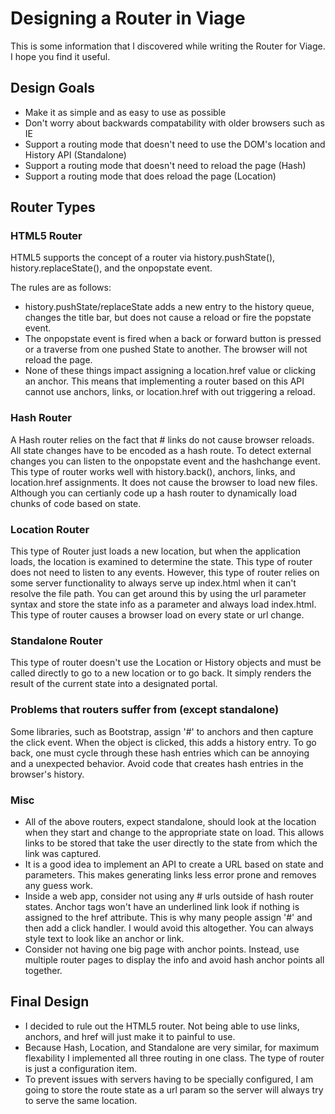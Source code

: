 # Designing a Router in Viage
This is some information that I discovered while writing the Router for Viage. I hope you find it useful.

## Design Goals
* Make it as simple and as easy to use as possible
* Don't worry about backwards compatability with older browsers such as IE
* Support a routing mode that doesn't need to use the DOM's location and History API (Standalone)
* Support a routing mode that doesn't need to reload the page (Hash)
* Support a routing mode that does reload the page (Location)


## Router Types
### HTML5 Router
HTML5 supports the concept of a router via history.pushState(), history.replaceState(), and the onpopstate event.

The rules are as follows:
- history.pushState/replaceState adds a new entry to the history queue, changes the title bar, but does not cause a reload or fire the popstate event.
- The onpopstate event is fired when a back or forward button is pressed or a traverse from one pushed State to another. The browser will not reload the page.
- None of these things impact assigning a location.href value or clicking an anchor. This means that implementing a router based on this API cannot use anchors, links, or location.href with out triggering a reload.

### Hash Router
A Hash router relies on the fact that # links do not cause browser reloads. All state changes have to be encoded as a hash route. To detect external changes you can listen to the onpopstate event and the hashchange event. This type of router works well with history.back(), anchors, links, and location.href assignments. It does not cause the browser to load new files. Although you can certianly code up a hash router to dynamically load chunks of code based on state.

### Location Router
This type of Router just loads a new location, but when the application loads, the location is examined to determine the state.
This type of router does not need to listen to any events. However, this type of router relies on some server functionality
to always serve up index.html when it can't resolve the file path. You can get around this by using the url parameter syntax
and store the state info as a parameter and always load index.html. This type of router causes a browser load on every state
or url change.

### Standalone Router
This type of router doesn't use the Location or History objects and must be called directly to go to a new location or to go back. It simply renders the result of the current state into a designated portal.

### Problems that routers suffer from (except standalone)
Some libraries, such as Bootstrap, assign '#' to anchors and then capture the click event. When the object is clicked, this adds a history entry. To go back, one must cycle through these hash entries which can be annoying and a unexpected behavior. Avoid code that creates hash entries in the browser's history.

### Misc
- All of the above routers, expect standalone, should look at the location when they start and change to the appropriate state on load. This allows links to be stored that take the user directly to the state from which the link was captured.
- It is a good idea to implement an API to create a URL based on state and parameters. This makes generating links less error prone and removes any guess work.
- Inside a web app, consider not using any # urls outside of hash router states. Anchor tags won't have an underlined link look if nothing is assigned to the href attribute. This is why many people assign '#' and then add a click handler. I would avoid this altogether. You can always style text to look like an anchor or link.
- Consider not having one big page with anchor points. Instead, use multiple router pages to display the info and avoid hash anchor points all together.

## Final Design
- I decided to rule out the HTML5 router. Not being able to use links, anchors, and href will just make it to painful to use.
- Because Hash, Location, and Standalone are very similar, for maximum flexability I implemented all three routing in one class. The type of router is just a configuration item.
- To prevent issues with servers having to be specially configured, I am going to store the route state as a url param so the server will always try to serve the same location.


